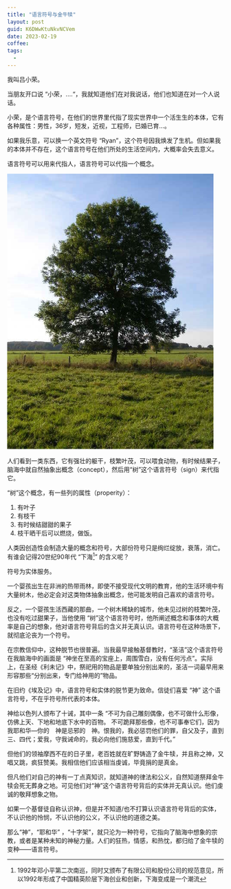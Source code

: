 ```yaml
---
title: "语言符号与金牛犊"
layout: post
guid: K6DWwKtuNkvNCVem
date: 2023-02-19
coffee:
tags:
  -
---
```


我叫吕小荣。

当朋友开口说 “小荣，....“，我就知道他们在对我说话，他们也知道在对一个人说话。

小荣，是个语言符号，在他们的世界里代指了现实世界中一个活生生的本体，它有各种属性：男性，36岁，短发，近视，工程师，已婚已育...。

如果我乐意，可以换一个英文符号 “Ryan”，这个符号因我焕发了生机。但如果我的本体并不存在，这个语言符号在他们所处的生活空间内，大概率会失去意义。

语言符号可以用来代指人，语言符号可以代指一个概念。


![](/media/files/2023/2023-02-19-tree.jpg)


人们看到一类东西，它有强壮的躯干，枝繁叶茂，可以喂食动物，有时候结果子，脑海中就自然抽象出概念（concept），然后用“树”这个语言符号（sign）来代指它。

“树”这个概念，有一些列的属性（properity）：

1. 有叶子
2. 有枝干
2. 有时候结甜甜的果子
3. 枝干晒干后可以燃烧，做饭。

人类因创造性会制造大量的概念和符号，大部份符号只是绚烂绽放，衰落，消亡。有谁会记得20世纪90年代 “下海[^1]” 的含义呢？

符号为实体服务。

一个婴孩出生在非洲的热带雨林，即使不接受现代文明的教育，他的生活环境中有大量树木，他必定会对这类物体抽象出概念，他可能发明自己喜欢的语言符号。

反之，一个婴孩生活西藏的那曲，一个树木稀缺的城市，他未见过树的枝繁叶茂，也没有吃过甜果子，当他使用 “树”这个语言符号时，他所阐述概念和事体的大概率是自己的想象，他对语言符号背后的含义并无真认识。语言符号在这种场景下，就彻底沦丧为一个符号。

在宗教信仰中，这种脱节也很普遍。当我最早接触基督教时，“圣洁”这个语言符号在我脑海中的画面是 “神坐在至高的宝座上，周围雪白，没有任何污点”。实际上，在圣经《利未记》中，祭祀用的物品是要单独分别出来的，圣洁一词最早用来形容那些“分别出来，专门给神用的”物品。

在旧约《埃及记》中，语言符号和实体的脱节更为致命。信徒们喜爱 “神” 这个语言符号，不在乎符号所代表的本体。

神给以色列人颁布了十诫，其中一条 “不可为自己雕刻偶像，也不可做什么形像，仿佛上天、下地和地底下水中的百物。 不可跪拜那些像，也不可事奉它们，因为我耶和华—你的　神是忌邪的　神。恨我的，我必惩罚他们的罪，自父及子，直到三、四代；爱我，守我诫命的，我必向他们施慈爱，直到千代。”

但他们的领袖摩西不在的日子里，老百姓就在旷野铸造了金牛犊，并且称之神，又唱又跳，疯狂赞美。我相信他们应该相当虔诚，毕竟捐的是真金。

但凡他们对自己的神有一丁点真知识，就知道神的律法和公义，自然知道祭拜金牛犊会死无葬身之地。可见他们对“神”这个语言符号背后的实体并无真认识。他们虔诚的敬拜想象之物。

如果一个基督徒自称认识神，但是并不知道/也不打算认识语言符号背后的实体，不认识他的怜悯，不认识他的公义，不认识他的道德之美。


那么“神”，“耶和华” ，“十字架”，就只沦为一种符号，它指向了脑海中想象的宗教，或者是某种未知的神秘力量。人们的狂热，情感，和热忱，都归给了金牛犊的变种——语言符号。


[^1]: 1992年邓小平第二次南巡，同时又颁布了有限公司和股份公司的规范意见，所以1992年形成了中国精英阶层下海创业和创新，下海变成是一个潮流
